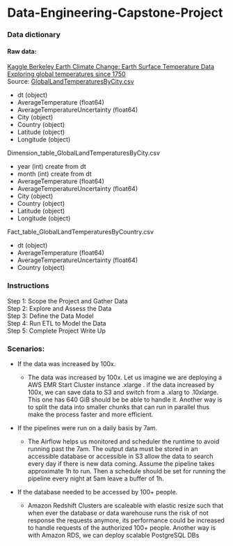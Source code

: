 # Data-Engineering-Capstone-Project  

### Data dictionary 
#### Raw data:
[Kaggle Berkeley Earth Climate Change: Earth Surface Temperature Data
Exploring global temperatures since 1750](https://www.kaggle.com/berkeleyearth/climate-change-earth-surface-temperature-data)   
Source: [GlobalLandTemperaturesByCity.csv](https://www.kaggle.com/berkeleyearth/climate-change-earth-surface-temperature-data?select=GlobalLandTemperaturesByCity.csv)
- dt (object)  
- AverageTemperature (float64)  
- AverageTemperatureUncertainty (float64)  
- City (object)  
- Country (object)  
- Latitude (object)  
- Longitude (object)  

Dimension_table_GlobalLandTemperaturesByCity.csv    
- year (int) create from dt  
- month (int) create from dt
- AverageTemperature (float64)  
- AverageTemperatureUncertainty (float64)  
- City (object)  
- Country (object)  
- Latitude (object)  
- Longitude (object) 

Fact_table_GlobalLandTemperaturesByCountry.csv
- dt (object)  
- AverageTemperature (float64)  
- AverageTemperatureUncertainty (float64)  
- Country (object)   

### Instructions

Step 1: Scope the Project and Gather Data  
Step 2: Explore and Assess the Data  
Step 3: Define the Data Model  
Step 4: Run ETL to Model the Data  
Step 5: Complete Project Write Up  

### Scenarios:  
  - If the data was increased by 100x. 
    - The data was increased by 100x.
Let us imagine we are deploying a AWS EMR Start Cluster instance .xlarge . if the data increased by 100x, we can save data to S3 and switch from a .xlarg to .10xlarge. This one has 640 GiB should be be able to handle it. Another way is to split the data into smaller chunks that can run in parallel thus make the process faster and more efficient.  

  - If the pipelines were run on a daily basis by 7am.  
    - The Airflow helps us monitored and scheduler the runtime to avoid running past the 7am. The output data must be stored in an accessible database or accessible in S3 allow the data to search every day if there is new data coming. Assume the pipeline takes approximate 1h to run. Then a schedule should be set for running the pipeline every night at 5am leave a buffer of 1h.   
  - If the database needed to be accessed by 100+ people.  
    - Amazon Redshift Clusters are scaleable with elastic resize such that when ever the database or data warehouse runs the risk of not response the requests anymore, its performance could be increased to handle requests of the authorized 100+ people. Another way is with Amazon RDS, we can deploy scalable PostgreSQL DBs    
